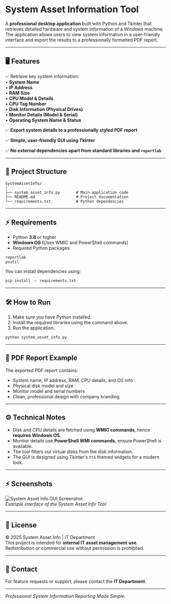 
# System Asset Information Tool

A **professional desktop application** built with Python and Tkinter that retrieves detailed hardware and system information of a Windows machine. The application allows users to view system information in a user-friendly interface and export the results to a professionally formatted PDF report.

---

## 🖥️ Features

✅ Retrieve key system information:  
• **System Name**  
• **IP Address**  
• **RAM Size**  
• **CPU Model & Details**  
• **CPU Tag Number**  
• **Disk Information (Physical Drives)**  
• **Monitor Details (Model & Serial)**  
• **Operating System Name & Status**  

✅ **Export system details to a professionally styled PDF report**  

✅ **Simple, user-friendly GUI using Tkinter**  

✅ **No external dependencies apart from standard libraries and `reportlab`**  

---

## 📂 Project Structure

```
SystemAssetInfo/
│
├── system_asset_info.py       # Main application code
├── README.md                  # Project documentation
└── requirements.txt           # Python dependencies
```

---

## ⚡ Requirements

- Python **3.8** or higher  
- **Windows OS** (Uses WMIC and PowerShell commands)  
- Required Python packages:

```
reportlab
psutil
```

You can install dependencies using:

```bash
pip install -r requirements.txt
```

---

## 🛠️ How to Run

1. Make sure you have Python installed.  
2. Install the required libraries using the command above.  
3. Run the application:

```bash
python system_asset_info.py
```

---

## 📑 PDF Report Example

The exported PDF report contains:  
- System name, IP address, RAM, CPU details, and OS info  
- Physical disk model and size  
- Monitor model and serial numbers  
- Clean, professional design with company branding  

---

## ⚙️ Technical Notes

- Disk and CPU details are fetched using **WMIC commands**, hence **requires Windows OS**.  
- Monitor details use **PowerShell WMI commands**, ensure PowerShell is available.  
- The tool filters out virtual disks from the disk information.  
- The GUI is designed using Tkinter's `ttk` themed widgets for a modern look.  

---

## ⚡ Screenshots

![System Asset Info GUI Screenshot](screenshot.png)  
*Example interface of the System Asset Info Tool*

---

## 📄 License

© 2025 System Asset Info | IT Department  
This project is intended for **internal IT asset management use**. Redistribution or commercial use without permission is prohibited.

---

## 🏢 Contact

For feature requests or support, please contact the **IT Department**.

---

*Professional System Information Reporting Made Simple.*  
